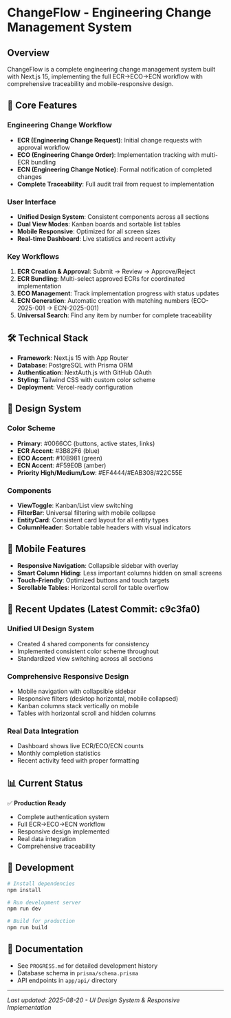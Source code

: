 # ChangeFlow - Engineering Change Management System

## Overview
ChangeFlow is a complete engineering change management system built with Next.js 15, implementing the full ECR→ECO→ECN workflow with comprehensive traceability and mobile-responsive design.

## 🎯 Core Features

### Engineering Change Workflow
- **ECR (Engineering Change Request)**: Initial change requests with approval workflow
- **ECO (Engineering Change Order)**: Implementation tracking with multi-ECR bundling
- **ECN (Engineering Change Notice)**: Formal notification of completed changes
- **Complete Traceability**: Full audit trail from request to implementation

### User Interface
- **Unified Design System**: Consistent components across all sections
- **Dual View Modes**: Kanban boards and sortable list tables
- **Mobile Responsive**: Optimized for all screen sizes
- **Real-time Dashboard**: Live statistics and recent activity

### Key Workflows
1. **ECR Creation & Approval**: Submit → Review → Approve/Reject
2. **ECR Bundling**: Multi-select approved ECRs for coordinated implementation
3. **ECO Management**: Track implementation progress with status updates
4. **ECN Generation**: Automatic creation with matching numbers (ECO-2025-001 → ECN-2025-001)
5. **Universal Search**: Find any item by number for complete traceability

## 🛠️ Technical Stack

- **Framework**: Next.js 15 with App Router
- **Database**: PostgreSQL with Prisma ORM
- **Authentication**: NextAuth.js with GitHub OAuth
- **Styling**: Tailwind CSS with custom color scheme
- **Deployment**: Vercel-ready configuration

## 🎨 Design System

### Color Scheme
- **Primary**: #0066CC (buttons, active states, links)
- **ECR Accent**: #3B82F6 (blue)
- **ECO Accent**: #10B981 (green)  
- **ECN Accent**: #F59E0B (amber)
- **Priority High/Medium/Low**: #EF4444/#EAB308/#22C55E

### Components
- **ViewToggle**: Kanban/List view switching
- **FilterBar**: Universal filtering with mobile collapse
- **EntityCard**: Consistent card layout for all entity types
- **ColumnHeader**: Sortable table headers with visual indicators

## 📱 Mobile Features

- **Responsive Navigation**: Collapsible sidebar with overlay
- **Smart Column Hiding**: Less important columns hidden on small screens
- **Touch-Friendly**: Optimized buttons and touch targets
- **Scrollable Tables**: Horizontal scroll for table overflow

## 🚀 Recent Updates (Latest Commit: c9c3fa0)

### Unified UI Design System
- Created 4 shared components for consistency
- Implemented consistent color scheme throughout
- Standardized view switching across all sections

### Comprehensive Responsive Design
- Mobile navigation with collapsible sidebar
- Responsive filters (desktop horizontal, mobile collapsed)
- Kanban columns stack vertically on mobile
- Tables with horizontal scroll and hidden columns

### Real Data Integration
- Dashboard shows live ECR/ECO/ECN counts
- Monthly completion statistics
- Recent activity feed with proper formatting

## 📊 Current Status

✅ **Production Ready**
- Complete authentication system
- Full ECR→ECO→ECN workflow
- Responsive design implemented
- Real data integration
- Comprehensive traceability

## 🔧 Development

```bash
# Install dependencies
npm install

# Run development server
npm run dev

# Build for production
npm run build
```

## 📄 Documentation

- See `PROGRESS.md` for detailed development history
- Database schema in `prisma/schema.prisma`
- API endpoints in `app/api/` directory

---

*Last updated: 2025-08-20 - UI Design System & Responsive Implementation*